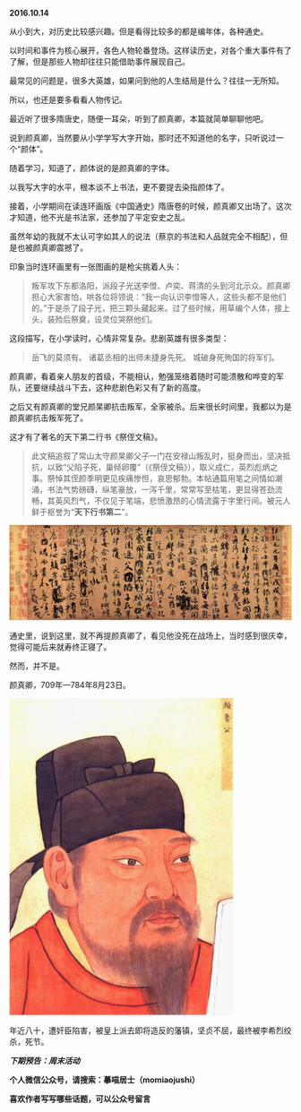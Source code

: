 
          
            
**2016.10.14**

从小到大，对历史比较感兴趣。但是看得比较多的都是编年体，各种通史。

以时间和事件为核心展开，各色人物轮番登场。这样读历史，对各个重大事件有了了解，但是那些人物却往往只能借助事件展现自己。

最常见的问题是，很多大英雄，如果问到他的人生结局是什么？往往一无所知。

所以，也还是要多看看人物传记。

最近听了很多隋唐史，随便一耳朵，听到了颜真卿，本篇就简单聊聊他吧。

说到颜真卿，当然要从小学学写大字开始，那时还不知道他的名字，只听说过一个“颜体”。

随着学习，知道了，颜体说的是颜真卿的字体。

以我写大字的水平，根本谈不上书法，更不要提去染指颜体了。

接着，小学期间在读连环画版《中国通史》隋唐卷的时候，颜真卿又出场了。这次才知道，他不光是书法家，还参加了平定安史之乱。

虽然年幼的我就不太认可字如其人的说法（蔡京的书法和人品就完全不相配），但是也被颜真卿震撼了。

印象当时连环画里有一张图画的是枪尖挑着人头：
>叛军攻下东都洛阳，派段子光送李憕、卢奕、蒋清的头到河北示众。颜真卿担心大家害怕，哄各位将领说：“我一向认识李憕等人，这些头都不是他们的。”于是杀了段子光，把三颗头藏起来。过了些时候，用草编个人体，接上头，装殓后祭奠，设灵位哭祭他们。



这段描写，在小学读时，心情非常复杂。悲剧英雄有很多类型：
>岳飞的莫须有。
诸葛丞相的出师未捷身先死。
城破身死殉国的将军们。



颜真卿，看着亲人朋友的首级，不能相认，勉强笼络着随时可能溃散和哗变的军队，还要继续战斗下去，这种悲剧色彩又有了新的高度。

之后又有颜真卿的堂兄颜杲卿抗击叛军，全家被杀。后来很长时间里，我都以为是颜真卿抗击叛军死了。

这才有了著名的天下第二行书《祭侄文稿》。
>此文稿追叙了常山太守颜杲卿父子一门在安禄山叛乱时，挺身而出，坚决抵抗，以致“父陷子死，巢倾卵覆”（《祭侄文稿》），取义成仁，英烈彪炳之事。祭悼其侄颜季明更见疾痛惨怛，哀思郁勃。本帖通篇用笔之间情如潮涌，书法气势磅礴，纵笔豪放，一泻千里，常常写至枯笔，更显得苍劲流畅，其英风烈气，不仅见于笔端，悲愤激昂的心情流露于字里行间。被元人鲜于枢誉为“**天下行书第二**”。





![](img/51001-dc58d9b0f1e32ced.jpg)




通史里，说到这里，就不再提颜真卿了，看见他没死在战场上，当时感到很庆幸，觉得可能后来就寿终正寝了。

然而，并不是。

颜真卿，709年—784年8月23日。




![](img/51001-d69466724510f60d.jpg)




年近八十，遭奸臣陷害，被皇上派去即将造反的藩镇，坚贞不屈，最终被李希烈绞杀，死节。


***下期预告：周末活动***


**个人微信公众号，请搜索：摹喵居士（momiaojushi）**

**喜欢作者写写哪些话题，可以公众号留言**

          
        